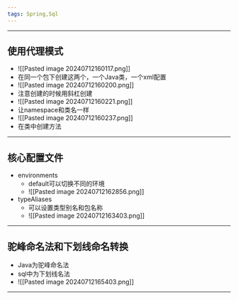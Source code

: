 ```yaml
---
tags: Spring,Sql
---
```


---

## 使用代理模式

 - ![[Pasted image 20240712160117.png]]
 - 在同一个包下创建这两个，一个Java类，一个xml配置
 - ![[Pasted image 20240712160200.png]]
 - 注意创建的时候用斜杠创建
 - ![[Pasted image 20240712160221.png]]
 - 让namespace和类名一样
 - ![[Pasted image 20240712160237.png]]
 - 在类中创建方法

---

## 核心配置文件


 - environments
	 - default可以切换不同的环境
	 - ![[Pasted image 20240712162856.png]]
 - typeAliases
	 - 可以设置类型别名和包名称
	 - ![[Pasted image 20240712163403.png]]

---

## 驼峰命名法和下划线命名转换

 - Java为驼峰命名法
 - sql中为下划线名法
 - ![[Pasted image 20240712165403.png]]

---

## 